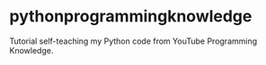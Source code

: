 # pythonprogrammingknowledge
Tutorial self-teaching my Python code from YouTube Programming Knowledge.
